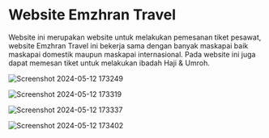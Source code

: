 <h1>Website Emzhran Travel</h1>
<p>Website ini merupakan website untuk melakukan pemesanan tiket pesawat, website Emzhran Travel ini bekerja sama dengan banyak maskapai baik maskapai domestik maupun maskapai internasional. Pada website ini juga dapat memesan tiket untuk melakukan ibadah Haji & Umroh. </p>

![Screenshot 2024-05-12 173249](https://github.com/emzhran/UCP1_PDW_20220140118/assets/122156466/9adc6204-1751-4240-a021-593e28cc881e)

![Screenshot 2024-05-12 173319](https://github.com/emzhran/UCP1_PDW_20220140118/assets/122156466/9e9428b8-985b-4e82-8c35-d41e017d2d6a)

![Screenshot 2024-05-12 173337](https://github.com/emzhran/UCP1_PDW_20220140118/assets/122156466/a224ec39-fcbf-42cf-a0de-951218273974)

![Screenshot 2024-05-12 173402](https://github.com/emzhran/UCP1_PDW_20220140118/assets/122156466/bea477c0-36df-4c9a-ac66-b945007664e2)
